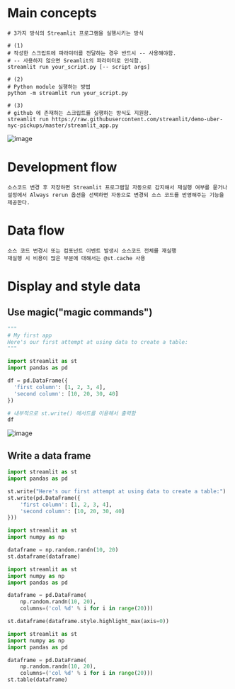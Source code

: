 # Main concepts
```
# 3가지 방식의 Streamlit 프로그램을 실행시키는 방식

# (1)
# 작성한 스크립트에 파라미터를 전달하는 경우 반드시 -- 사용해야함.
# -- 사용하지 않으면 Sreamlit의 파라미터로 인식함.
streamlit run your_script.py [-- script args]

# (2)
# Python module 실행하는 방법
python -m streamlit run your_script.py

# (3)
# github 에 존재하는 스크립트를 실행하는 방식도 지원함.
streamlit run https://raw.githubusercontent.com/streamlit/demo-uber-nyc-pickups/master/streamlit_app.py

```

![image](https://user-images.githubusercontent.com/102650331/169661224-c6ca4da4-90d6-4ab7-8edb-b467e1aa0d2c.png)

# Development flow
```
소스코드 변경 후 저장하면 Streamlit 프로그램일 자동으로 감지해서 재실행 여부를 묻거나 
설정에서 Always rerun 옵션을 선택하면 자동으로 변경되 소스 코드를 반영해주는 기능을 제공한다.

```

# Data flow
```
소스 코드 변경시 또는 컴포넌트 이벤트 발생시 소스코드 전체를 재실행
재실행 시 비용이 많은 부분에 대해서는 @st.cache 사용

```

# Display and style data
## Use magic("magic commands")
```python
"""
# My first app
Here's our first attempt at using data to create a table:
"""

import streamlit as st
import pandas as pd

df = pd.DataFrame({
  'first column': [1, 2, 3, 4],
  'second column': [10, 20, 30, 40]
})

# 내부적으로 st.write() 메서드를 이용해서 출력함
df

```
![image](https://user-images.githubusercontent.com/102650331/169661876-1e74ff8a-7d20-4fe0-8c52-9440c449427b.png)


## Write a data frame
```python
import streamlit as st
import pandas as pd

st.write("Here's our first attempt at using data to create a table:")
st.write(pd.DataFrame({
    'first column': [1, 2, 3, 4],
    'second column': [10, 20, 30, 40]
}))

```

```python
import streamlit as st
import numpy as np

dataframe = np.random.randn(10, 20)
st.dataframe(dataframe)

```

```python
import streamlit as st
import numpy as np
import pandas as pd

dataframe = pd.DataFrame(
    np.random.randn(10, 20),
    columns=('col %d' % i for i in range(20)))

st.dataframe(dataframe.style.highlight_max(axis=0))

```

```python
import streamlit as st
import numpy as np
import pandas as pd

dataframe = pd.DataFrame(
    np.random.randn(10, 20),
    columns=('col %d' % i for i in range(20)))
st.table(dataframe)

```

